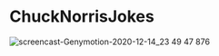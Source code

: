 # ChuckNorrisJokes
![screencast-Genymotion-2020-12-14_23 49 47 876](https://user-images.githubusercontent.com/36378352/102135304-d40bdc00-3e68-11eb-94ab-629e566d916e.gif)
